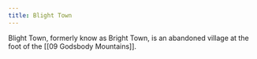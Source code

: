 ```yaml
---
title: Blight Town
---
```


Blight Town, formerly know as Bright Town, is an abandoned village at the foot of the [[09 Godsbody Mountains]]. 